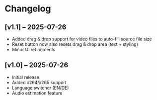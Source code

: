 # Changelog

## [v1.1] – 2025-07-26
- Added drag & drop support for video files to auto-fill source file size
- Reset button now also resets drag & drop area (text + styling)
- Minor UI refinements

## [v1.0] – 2025-07-26
- Initial release
- Added x264/x265 support
- Language switcher (EN/DE)
- Audio estimation feature
